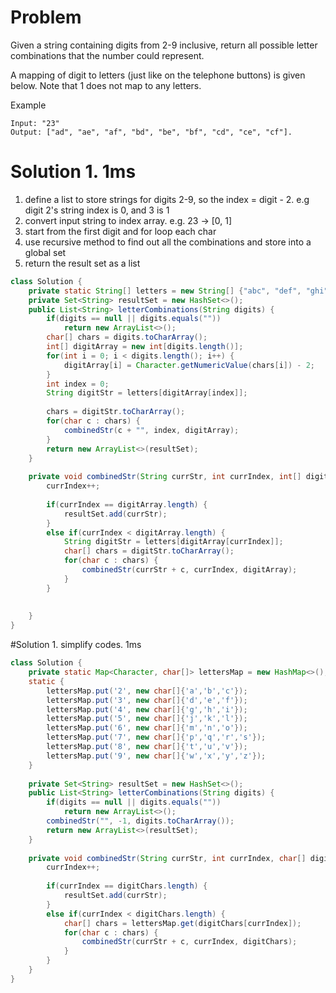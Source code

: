 # Problem

Given a string containing digits from 2-9 inclusive, return all possible letter combinations that the number could represent.

A mapping of digit to letters (just like on the telephone buttons) is given below. Note that 1 does not map to any letters.

Example
```
Input: "23"
Output: ["ad", "ae", "af", "bd", "be", "bf", "cd", "ce", "cf"].
```

# Solution 1. 1ms
1. define a list to store strings for digits 2-9, so the index = digit - 2. e.g digit 2's string index is 0, and 3 is 1
2. convert input string to index array. e.g. 23 -> [0, 1]
3. start from the first digit and for loop each char
4. use recursive method to find out all the combinations and store into a global set
5. return the result set as a list

```java
class Solution {
    private static String[] letters = new String[] {"abc", "def", "ghi", "jkl", "mno", "pqrs", "tuv", "wxyz"};
    private Set<String> resultSet = new HashSet<>();
    public List<String> letterCombinations(String digits) {
        if(digits == null || digits.equals(""))
            return new ArrayList<>();
        char[] chars = digits.toCharArray();
        int[] digitArray = new int[digits.length()];
        for(int i = 0; i < digits.length(); i++) {
            digitArray[i] = Character.getNumericValue(chars[i]) - 2;
        }
        int index = 0;
        String digitStr = letters[digitArray[index]];
        
        chars = digitStr.toCharArray();
        for(char c : chars) {
            combinedStr(c + "", index, digitArray);
        }
        return new ArrayList<>(resultSet);
    }
    
    private void combinedStr(String currStr, int currIndex, int[] digitArray) {
        currIndex++;
        
        if(currIndex == digitArray.length) {
            resultSet.add(currStr);
        }
        else if(currIndex < digitArray.length) {
            String digitStr = letters[digitArray[currIndex]];
            char[] chars = digitStr.toCharArray();
            for(char c : chars) {
                combinedStr(currStr + c, currIndex, digitArray);
            }
        }
            
        
    }
}
```

#Solution 1. simplify codes. 1ms
```java
class Solution {
    private static Map<Character, char[]> lettersMap = new HashMap<>();
    static {
        lettersMap.put('2', new char[]{'a','b','c'});
        lettersMap.put('3', new char[]{'d','e','f'});
        lettersMap.put('4', new char[]{'g','h','i'});
        lettersMap.put('5', new char[]{'j','k','l'});
        lettersMap.put('6', new char[]{'m','n','o'});
        lettersMap.put('7', new char[]{'p','q','r','s'});
        lettersMap.put('8', new char[]{'t','u','v'});
        lettersMap.put('9', new char[]{'w','x','y','z'});
    }
    
    private Set<String> resultSet = new HashSet<>();
    public List<String> letterCombinations(String digits) {
        if(digits == null || digits.equals(""))
            return new ArrayList<>();
        combinedStr("", -1, digits.toCharArray());
        return new ArrayList<>(resultSet);
    }
    
    private void combinedStr(String currStr, int currIndex, char[] digitChars) {
        currIndex++;
        
        if(currIndex == digitChars.length) {
            resultSet.add(currStr);
        }
        else if(currIndex < digitChars.length) {
            char[] chars = lettersMap.get(digitChars[currIndex]);
            for(char c : chars) {
                combinedStr(currStr + c, currIndex, digitChars);
            }
        }
    }
}
```
